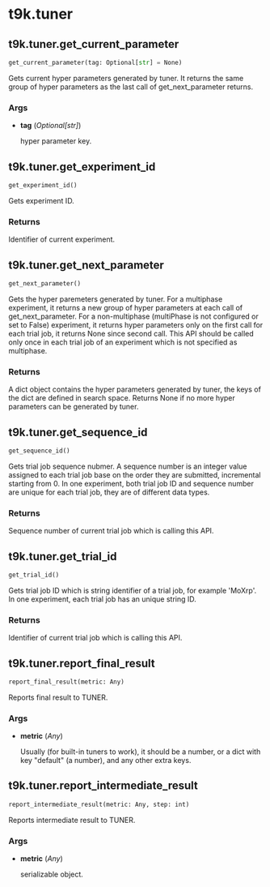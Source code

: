 # t9k.tuner

## t9k.tuner.get_current_parameter

```python
get_current_parameter(tag: Optional[str] = None)
```

Gets current hyper parameters generated by tuner. It returns the same group of hyper parameters as the last call of get_next_parameter returns.

### Args

* **tag** (*Optional[str]*)

    hyper parameter key.

## t9k.tuner.get_experiment_id

```python
get_experiment_id()
```

Gets experiment ID.

### Returns

Identifier of current experiment.

## t9k.tuner.get_next_parameter

```python
get_next_parameter()
```

Gets the hyper paremeters generated by tuner. For a multiphase experiment, it returns a new group of hyper parameters at each call of get_next_parameter. For a non-multiphase (multiPhase is not configured or set to False) experiment, it returns hyper parameters only on the first call for each trial job, it returns None since second call. This API should be called only once in each trial job of an experiment which is not specified as multiphase.

### Returns

A dict object contains the hyper parameters generated by tuner, the keys of the dict are defined in
search space. Returns None if no more hyper parameters can be generated by tuner.

## t9k.tuner.get_sequence_id

```python
get_sequence_id()
```

Gets trial job sequence nubmer. A sequence number is an integer value assigned to each trial job base on the order they are submitted, incremental starting from 0. In one experiment, both trial job ID and sequence number are unique for each trial job, they are of different data types.

### Returns

Sequence number of current trial job which is calling this API.

## t9k.tuner.get_trial_id

```python
get_trial_id()
```

Gets trial job ID which is string identifier of a trial job, for example 'MoXrp'. In one experiment, each trial job has an unique string ID.

### Returns

Identifier of current trial job which is calling this API.

## t9k.tuner.report_final_result

```python
report_final_result(metric: Any)
```

Reports final result to TUNER.

### Args

* **metric** (*Any*)

    Usually (for built-in tuners to work), it should be a number, or a dict with key "default" (a number), and any other extra keys.

## t9k.tuner.report_intermediate_result

```python
report_intermediate_result(metric: Any, step: int)
```

Reports intermediate result to TUNER.

### Args

* **metric** (*Any*)

    serializable object.
